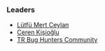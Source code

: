 ### Leaders
* [Lütfü Mert Ceylan](mailto:lutfu.mertceylan@owasp.org)
* [Ceren Kişioğlu](mailto:cerenkisioglu07@gmail.com)
* [TR Bug Hunters Community](https://twitter.com/trbughunters)
